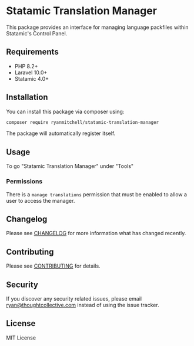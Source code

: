 # Statamic Translation Manager

This package provides an interface for managing language packfiles within Statamic's Control Panel.

## Requirements

* PHP 8.2+
* Laravel 10.0+
* Statamic 4.0+

## Installation

You can install this package via composer using:

```bash
composer require ryanmitchell/statamic-translation-manager
```

The package will automatically register itself.

## Usage

To go "Statamic Translation Manager" under "Tools"

### Permissions

There is a `manage translations` permission that must be enabled to allow a user to access the manager.

## Changelog

Please see [CHANGELOG](CHANGELOG.md) for more information what has changed recently.

## Contributing

Please see [CONTRIBUTING](CONTRIBUTING.md) for details.

## Security

If you discover any security related issues, please email [ryan@thoughtcollective.com](mailto:ryan@thoughtcollective.com) instead of using the issue tracker.

## License

MIT License
